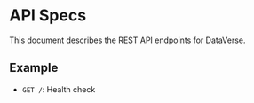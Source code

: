 # API Specs

This document describes the REST API endpoints for DataVerse.

## Example
- `GET /`: Health check
